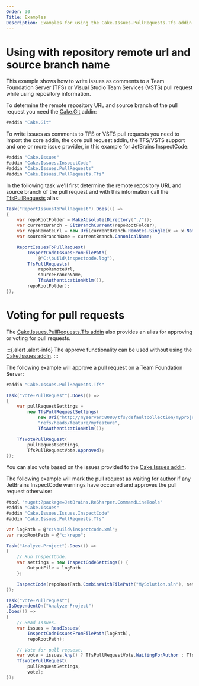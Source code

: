 ```yaml
---
Order: 30
Title: Examples
Description: Examples for using the Cake.Issues.PullRequests.Tfs addin.
---
```


# Using with repository remote url and source branch name

This example shows how to write issues as comments to a Team Foundation Server (TFS) or
Visual Studio Team Services (VSTS) pull request while using repository information.

To determine the remote repository URL and source branch of the pull request you need the [Cake.Git] addin:

```csharp
#addin "Cake.Git"
```

To write issues as comments to TFS or VSTS pull requests you need to import the core addin,
the core pull request addin, the TFS/VSTS support and one or more issue provider, in this example
for JetBrains InspectCode:

```csharp
#addin "Cake.Issues"
#addin "Cake.Issues.InspectCode"
#addin "Cake.Issues.PullRequests"
#addin "Cake.Issues.PullRequests.Tfs"
```

In the following task we'll first determine the remote repository URL and
source branch of the pull request and with this information call the [TfsPullRequests] alias:

```csharp
Task("ReportIssuesToPullRequest").Does(() =>
{
    var repoRootFolder = MakeAbsolute(Directory("./"));
    var currentBranch = GitBranchCurrent(repoRootFolder);
    var repoRemoteUrl = new Uri(currentBranch.Remotes.Single(x => x.Name == "origin").Url);
    var sourceBranchName = currentBranch.CanonicalName;

    ReportIssuesToPullRequest(
        InspectCodeIssuesFromFilePath(
            @"C:\build\inspectcode.log"),
        TfsPullRequests(
            repoRemoteUrl,
            sourceBranchName,
            TfsAuthenticationNtlm()),
        repoRootFolder);
});
```

# Voting for pull requests

The [Cake.Issues.PullRequests.Tfs addin] also provides an alias for approving or voting for pull requests.

:::{.alert .alert-info}
The approve functionality can be used without using the [Cake.Issues addin].
:::

The following example will approve a pull request on a Team Foundation Server:

```csharp
#addin "Cake.Issues.PullRequests.Tfs"

Task("Vote-PullRequest").Does(() =>
{
    var pullRequestSettings =
        new TfsPullRequestSettings(
            new Uri("http://myserver:8080/tfs/defaultcollection/myproject/_git/myrepository"),
            "refs/heads/feature/myfeature",
            TfsAuthenticationNtlm());

    TfsVotePullRequest(
        pullRequestSettings,
        TfsPullRequestVote.Approved);
});
```

You can also vote based on the issues provided to the [Cake.Issues addin].

The following example will mark the pull request as waiting for author if any JetBrains InspectCode
warnings have occurred and approves the pull request otherwise:

```csharp
#tool "nuget:?package=JetBrains.ReSharper.CommandLineTools"
#addin "Cake.Issues"
#addin "Cake.Issues.Issues.InspectCode"
#addin "Cake.Issues.PullRequests.Tfs"

var logPath = @"c:\build\inspectcode.xml";
var repoRootPath = @"c:\repo";

Task("Analyze-Project").Does(() =>
{
    // Run InspectCode.
    var settings = new InspectCodeSettings() {
        OutputFile = logPath
    };

    InspectCode(repoRootPath.CombineWithFilePath("MySolution.sln"), settings);
});

Task("Vote-Pullrequest")
.IsDependentOn("Analyze-Project")
.Does(() =>
{
    // Read Issues.
    var issues = ReadIssues(
        InspectCodeIssuesFromFilePath(logPath),
        repoRootPath);

    // Vote for pull request.
    var vote = issues.Any() ? TfsPullRequestVote.WaitingForAuthor : TfsPullRequestVote.Approved;
    TfsVotePullRequest(
        pullRequestSettings,
        vote);
});
```

[TfsPullRequests]: ../../../api/Cake.Issues.PullRequests.Tfs/TfsPullRequestSystemAliases/
[Cake.Git]: https://www.nuget.org/packages/Cake.Git/
[Cake.Issues.PullRequests.Tfs addin]: https://www.nuget.org/packages/Cake.Issues.PullRequests.Tfs
[Cake.Issues addin]: https://www.nuget.org/packages/Cake.Issues